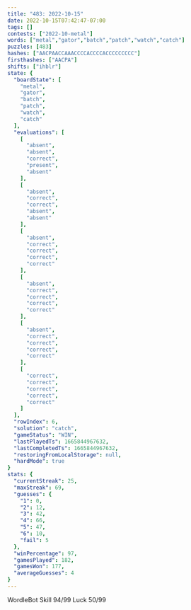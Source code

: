 ```yaml
---
title: "483: 2022-10-15"
date: 2022-10-15T07:42:47-07:00
tags: []
contests: ["2022-10-metal"]
words: ["metal","gator","batch","patch","watch","catch"]
puzzles: [483]
hashes: ["AACPAACCAAACCCCACCCCACCCCCCCCC"]
firsthashes: ["AACPA"]
shifts: ["ihblr"]
state: {
  "boardState": [
    "metal",
    "gator",
    "batch",
    "patch",
    "watch",
    "catch"
  ],
  "evaluations": [
    [
      "absent",
      "absent",
      "correct",
      "present",
      "absent"
    ],
    [
      "absent",
      "correct",
      "correct",
      "absent",
      "absent"
    ],
    [
      "absent",
      "correct",
      "correct",
      "correct",
      "correct"
    ],
    [
      "absent",
      "correct",
      "correct",
      "correct",
      "correct"
    ],
    [
      "absent",
      "correct",
      "correct",
      "correct",
      "correct"
    ],
    [
      "correct",
      "correct",
      "correct",
      "correct",
      "correct"
    ]
  ],
  "rowIndex": 6,
  "solution": "catch",
  "gameStatus": "WIN",
  "lastPlayedTs": 1665844967632,
  "lastCompletedTs": 1665844967632,
  "restoringFromLocalStorage": null,
  "hardMode": true
}
stats: {
  "currentStreak": 25,
  "maxStreak": 69,
  "guesses": {
    "1": 0,
    "2": 12,
    "3": 42,
    "4": 66,
    "5": 47,
    "6": 10,
    "fail": 5
  },
  "winPercentage": 97,
  "gamesPlayed": 182,
  "gamesWon": 177,
  "averageGuesses": 4
}
---
```


<!-- more -->
WordleBot
Skill 94/99
Luck 50/99

